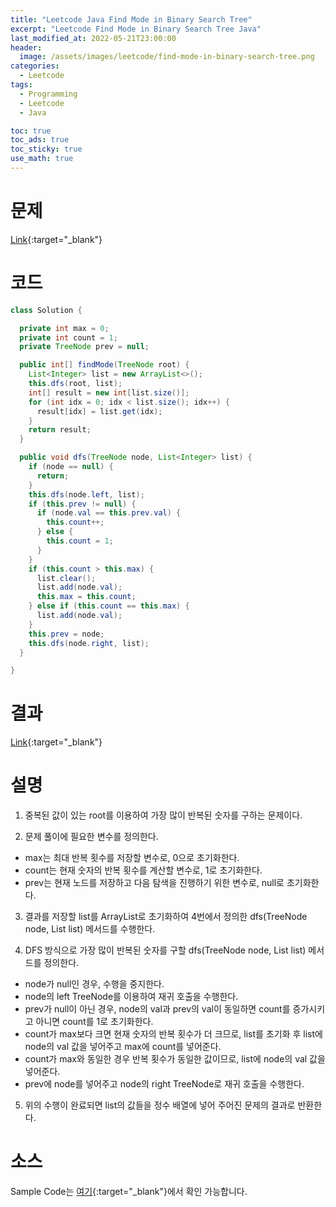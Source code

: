 ```yaml
---
title: "Leetcode Java Find Mode in Binary Search Tree"
excerpt: "Leetcode Find Mode in Binary Search Tree Java"
last_modified_at: 2022-05-21T23:00:00
header:
  image: /assets/images/leetcode/find-mode-in-binary-search-tree.png
categories:
  - Leetcode
tags:
  - Programming
  - Leetcode
  - Java

toc: true
toc_ads: true
toc_sticky: true
use_math: true
---
```

# 문제
[Link](https://leetcode.com/problems/find-mode-in-binary-search-tree/){:target="_blank"}

# 코드
```java
class Solution {

  private int max = 0;
  private int count = 1;
  private TreeNode prev = null;

  public int[] findMode(TreeNode root) {
    List<Integer> list = new ArrayList<>();
    this.dfs(root, list);
    int[] result = new int[list.size()];
    for (int idx = 0; idx < list.size(); idx++) {
      result[idx] = list.get(idx);
    }
    return result;
  }

  public void dfs(TreeNode node, List<Integer> list) {
    if (node == null) {
      return;
    }
    this.dfs(node.left, list);
    if (this.prev != null) {
      if (node.val == this.prev.val) {
        this.count++;
      } else {
        this.count = 1;
      }
    }
    if (this.count > this.max) {
      list.clear();
      list.add(node.val);
      this.max = this.count;
    } else if (this.count == this.max) {
      list.add(node.val);
    }
    this.prev = node;
    this.dfs(node.right, list);
  }

}
```

# 결과
[Link](https://leetcode.com/submissions/detail/704065654/){:target="_blank"}

# 설명
1. 중복된 값이 있는 root를 이용하여 가장 많이 반복된 숫자를 구하는 문제이다.

2. 문제 풀이에 필요한 변수를 정의한다.
- max는 최대 반복 횟수를 저장할 변수로, 0으로 초기화한다.
- count는 현재 숫자의 반복 횟수를 계산할 변수로, 1로 초기화한다.
- prev는 현재 노드를 저장하고 다음 탐색을 진행하기 위한 변수로, null로 초기화한다.

3. 결과를 저장할 list를 ArrayList로 초기화하여 4번에서 정의한 dfs(TreeNode node, List<Integer> list) 메서드를 수행한다.

4. DFS 방식으로 가장 많이 반복된 숫자를 구할 dfs(TreeNode node, List<Integer> list) 메서드를 정의한다.
- node가 null인 경우, 수행을 중지한다.
- node의 left TreeNode를 이용하여 재귀 호출을 수행한다.
- prev가 null이 아닌 경우, node의 val과 prev의 val이 동일하면 count를 증가시키고 아니면 count를 1로 초기화한다.
- count가 max보다 크면 현재 숫자의 반복 횟수가 더 크므로, list를 초기화 후 list에 node의 val 값을 넣어주고 max에 count를 넣어준다.
- count가 max와 동일한 경우 반복 횟수가 동일한 값이므로, list에 node의 val 값을 넣어준다.
- prev에 node를 넣어주고 node의 right TreeNode로 재귀 호출을 수행한다.

5. 위의 수행이 완료되면 list의 값들을 정수 배열에 넣어 주어진 문제의 결과로 반환한다.

# 소스
Sample Code는 [여기](https://github.com/GracefulSoul/leetcode/blob/master/src/main/java/gracefulsoul/problems/FindModeInBinarySearchTree.java){:target="_blank"}에서 확인 가능합니다.